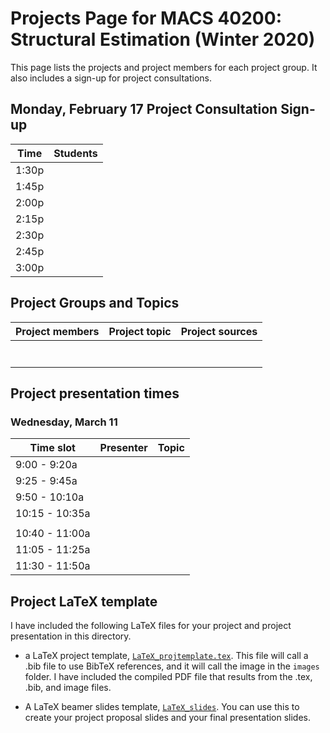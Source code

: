 # Projects Page for MACS 40200: Structural Estimation (Winter 2020)


This page lists the projects and project members for each project group. It also includes a sign-up for project consultations.


## Monday, February 17 Project Consultation Sign-up

| Time  | Students        |
|-------|-----------------|
| 1:30p |   |
| 1:45p |   |
| 2:00p |   |
| 2:15p |   |
| 2:30p |   |
| 2:45p |   |
| 3:00p |   |

## Project Groups and Topics

| Project members | Project topic | Project sources |
|---------------|-----------------|-----------------|
|  |  |  |
|  |  |  |
|  |  |  |
|  |  |  |
|  |  |  |
|  |  |  |
|  |  |  |


## Project presentation times

### Wednesday, March 11
| Time slot    | Presenter | Topic |
|----------------|-------------------------|-----------------|
|  9:00 -  9:20a |               |  |
|  9:25 -  9:45a |    |  |
|  9:50 - 10:10a |         |  |
| 10:15 - 10:35a |         |  |
|                |          |  |
| 10:40 - 11:00a |   |  |
| 11:05 - 11:25a |               |  |
| 11:30 - 11:50a |  |  |



## Project LaTeX template

I have included the following LaTeX files for your project and project presentation in this directory.

* a LaTeX project template, [`LaTeX_projtemplate.tex`](https://github.com/rickecon/StructEst_W20/blob/master/Projects/LaTeXtemplates/LaTeX_projtemplate.tex). This file will call a .bib file to use BibTeX references, and it will call the image in the `images` folder. I have included the compiled PDF file that results from the .tex, .bib, and image files.

* A LaTeX beamer slides template, [`LaTeX_slides`](https://github.com/rickecon/StructEst_W20/blob/master/Projects/LaTeXtemplates/LaTeX_slides.tex). You can use this to create your project proposal slides and your final presentation slides.
